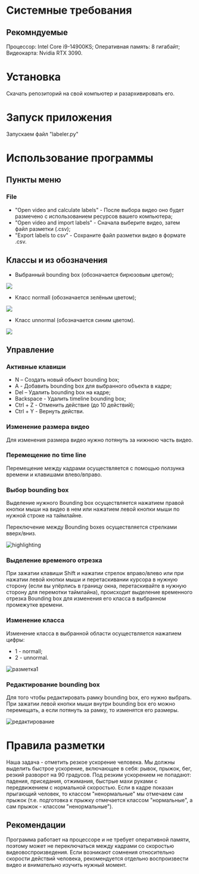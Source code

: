 # Системные требования
## Рекомндуемые 
Процессор: Intel Core i9-14900KS;
Оперативная память: 8 гигабайт;
Видеокарта: Nvidia RTX 3090.

# Установка
Скачать репозиторий на свой компьютер и разархивировать его.

#  Запуск приложения
Запускаем файл "labeler.py"

# Использование программы
## Пункты меню 
### File
* "Open video and calculate labels" - После выбора видео оно будет размечено с использованием ресурсов вашего компьютера;
* "Open video and import labels" - Сначала выберите видео, затем файл разметки (.csv);
* "Export labels to csv" - Сохраните файл разметки видео в формате .csv.

## Классы и из обозначения
* Выбранный bounding box (обозначается бирюзовым цветом);

![](https://drive.google.com/uc?id=1qSwyisrEhTmF9S9u16hdy6RmV-6Dveaj)

* Класс normall (обозначается зелёным цветом);

![](https://drive.google.com/uc?id=17Ytgip4Qamx49vSdF9_nSFVkJDkogHQZ)

* Класс unnormal (обозначается синим цветом).

![](https://drive.google.com/uc?id=1UydaRCWEFlg7_mgwOoKrNSwc5vuoWMiQ)

## Управление
### Активные клавиши
* N – Создать новый объект bounding box;
* A - Добавить bounding box для выбранного объекта в кадре;
* Del – Удалить bounding box на кадре;
* Backspace - Удалить timeline bounding box;
* Ctrl + Z - Отменить действие (до 10 действий);
* Ctrl + Y - Вернуть действи.

### Изменение размера видео
Для изменения размера видео нужно потянуть за нижнюю часть видео.

### Перемещение по time line
Перемещение между кадрами осуществляется с помощью ползунка времени и клавишами влево/вправо.

### Выбор bounding box
Выделение нужного Bounding box осуществляется нажатием правой кнопки мыши на видео в нем или нажатием левой кнопки мыши по нужной строке на таймлайне.

Переключение между Bounding boxes осуществляется стрелками вверх/вниз.

![highlighting](https://github.com/XENOXI/another-label/assets/73095626/208c82d0-3843-45be-bf5b-339ba6e518dd)

### Выделение временого отрезка
При зажатии клавиши Shift и нажатии стрелок вправо/влево или при нажатии левой кнопки мыши и перетаскивании курсора в нужную сторону (если вы упёрлись в границу окна, перетаскивайте в нужную сторону для перемотки таймлайна), происходит выделение временного отрезка Bounding box для изменения его класса в выбранном промежутке времени.

### Изменение класса
Изменение класса в выбранной области осуществляется нажатием цифры:
* 1 - normall;
* 2 - unnormal.

 ![разметка1](https://github.com/XENOXI/another-label/assets/73095626/d1a1dd4d-6ea5-49cc-a517-d1b25f8cd300)

 ### Редактирование bounding box

Для того чтобы редактировать рамку bounding box, его нужно выбрать. При зажатии левой кнопки мыши внутри bounding box его можно перемещать, а если потянуть за рамку, то изменятся его размеры.

![редактирование](https://github.com/XENOXI/another-label/assets/73095626/3c9e0e18-0509-45a9-9804-f089bd847676)

# Правила разметки
Наша задача - отметить резкое ускорение человека. Мы должны выделить быстрое ускорение, включающее в себя: рывок, прыжок, бег, резкий разворот на 90 градусов. Под резким ускорением не попадают: падения, приседания, отжимания, быстрые махи руками с передвижением с нормальной скоростью. Если в кадре показан прыгающий человек, то классом "ненормальные" мы отмечаем сам прыжок (т.е. подготовка к прыжку отмечается классом "нормальные", а сам прыжок - классом "ненормальные").

## Рекомендации
Программа работает на процессоре и не требует оперативной памяти, поэтому может не переключаться между кадрами со скоростью видеовоспроизведения. Если возникают сомнения относительно скорости действий человека, рекомендуется отдельно воспроизвести видео и внимательно изучить нужный момент.
